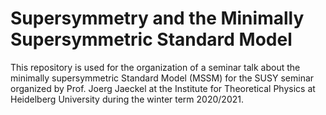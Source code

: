 # Supersymmetry and the Minimally Supersymmetric Standard Model
This repository is used for the organization of a seminar talk about the minimally supersymmetric Standard Model (MSSM) for the SUSY seminar organized by Prof. Joerg Jaeckel at the Institute for Theoretical Physics at Heidelberg University during the winter term 2020/2021.

